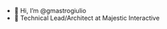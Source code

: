 - 👋 Hi, I’m @gmastrogiulio
- 👀 Technical Lead/Architect at Majestic Interactive

<!---
gmastrogiulio/gmastrogiulio is a ✨ special ✨ repository because its `README.md` (this file) appears on your GitHub profile.
You can click the Preview link to take a look at your changes.
--->
